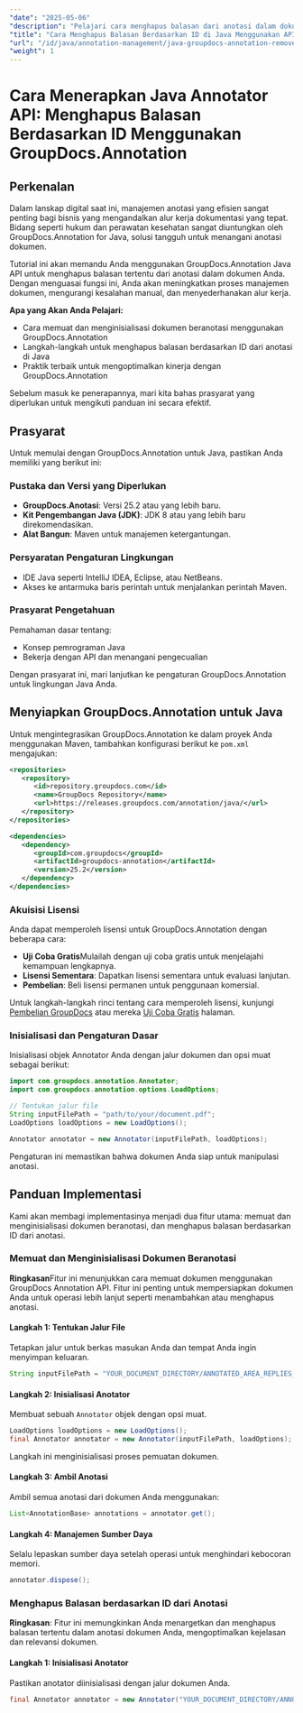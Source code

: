 ```yaml
---
"date": "2025-05-06"
"description": "Pelajari cara menghapus balasan dari anotasi dalam dokumen menggunakan GroupDocs.Annotation for Java API. Tingkatkan pengelolaan dokumen Anda dengan panduan langkah demi langkah ini."
"title": "Cara Menghapus Balasan Berdasarkan ID di Java Menggunakan API GroupDocs.Annotation"
"url": "/id/java/annotation-management/java-groupdocs-annotation-remove-replies-by-id/"
"weight": 1
---
```


# Cara Menerapkan Java Annotator API: Menghapus Balasan Berdasarkan ID Menggunakan GroupDocs.Annotation

## Perkenalan

Dalam lanskap digital saat ini, manajemen anotasi yang efisien sangat penting bagi bisnis yang mengandalkan alur kerja dokumentasi yang tepat. Bidang seperti hukum dan perawatan kesehatan sangat diuntungkan oleh GroupDocs.Annotation for Java, solusi tangguh untuk menangani anotasi dokumen.

Tutorial ini akan memandu Anda menggunakan GroupDocs.Annotation Java API untuk menghapus balasan tertentu dari anotasi dalam dokumen Anda. Dengan menguasai fungsi ini, Anda akan meningkatkan proses manajemen dokumen, mengurangi kesalahan manual, dan menyederhanakan alur kerja.

**Apa yang Akan Anda Pelajari:**
- Cara memuat dan menginisialisasi dokumen beranotasi menggunakan GroupDocs.Annotation
- Langkah-langkah untuk menghapus balasan berdasarkan ID dari anotasi di Java
- Praktik terbaik untuk mengoptimalkan kinerja dengan GroupDocs.Annotation

Sebelum masuk ke penerapannya, mari kita bahas prasyarat yang diperlukan untuk mengikuti panduan ini secara efektif.

## Prasyarat

Untuk memulai dengan GroupDocs.Annotation untuk Java, pastikan Anda memiliki yang berikut ini:

### Pustaka dan Versi yang Diperlukan
- **GroupDocs.Anotasi**: Versi 25.2 atau yang lebih baru.
- **Kit Pengembangan Java (JDK)**: JDK 8 atau yang lebih baru direkomendasikan.
- **Alat Bangun**: Maven untuk manajemen ketergantungan.

### Persyaratan Pengaturan Lingkungan
- IDE Java seperti IntelliJ IDEA, Eclipse, atau NetBeans.
- Akses ke antarmuka baris perintah untuk menjalankan perintah Maven.

### Prasyarat Pengetahuan
Pemahaman dasar tentang:
- Konsep pemrograman Java
- Bekerja dengan API dan menangani pengecualian

Dengan prasyarat ini, mari lanjutkan ke pengaturan GroupDocs.Annotation untuk lingkungan Java Anda.

## Menyiapkan GroupDocs.Annotation untuk Java

Untuk mengintegrasikan GroupDocs.Annotation ke dalam proyek Anda menggunakan Maven, tambahkan konfigurasi berikut ke `pom.xml` mengajukan:

```xml
<repositories>
   <repository>
      <id>repository.groupdocs.com</id>
      <name>GroupDocs Repository</name>
      <url>https://releases.groupdocs.com/annotation/java/</url>
   </repository>
</repositories>

<dependencies>
   <dependency>
      <groupId>com.groupdocs</groupId>
      <artifactId>groupdocs-annotation</artifactId>
      <version>25.2</version>
   </dependency>
</dependencies>
```

### Akuisisi Lisensi
Anda dapat memperoleh lisensi untuk GroupDocs.Annotation dengan beberapa cara:
- **Uji Coba Gratis**Mulailah dengan uji coba gratis untuk menjelajahi kemampuan lengkapnya.
- **Lisensi Sementara**: Dapatkan lisensi sementara untuk evaluasi lanjutan.
- **Pembelian**: Beli lisensi permanen untuk penggunaan komersial.

Untuk langkah-langkah rinci tentang cara memperoleh lisensi, kunjungi [Pembelian GroupDocs](https://purchase.groupdocs.com/buy) atau mereka [Uji Coba Gratis](https://releases.groupdocs.com/annotation/java/) halaman.

### Inisialisasi dan Pengaturan Dasar
Inisialisasi objek Annotator Anda dengan jalur dokumen dan opsi muat sebagai berikut:

```java
import com.groupdocs.annotation.Annotator;
import com.groupdocs.annotation.options.LoadOptions;

// Tentukan jalur file
String inputFilePath = "path/to/your/document.pdf";
LoadOptions loadOptions = new LoadOptions();

Annotator annotator = new Annotator(inputFilePath, loadOptions);
```

Pengaturan ini memastikan bahwa dokumen Anda siap untuk manipulasi anotasi.

## Panduan Implementasi

Kami akan membagi implementasinya menjadi dua fitur utama: memuat dan menginisialisasi dokumen beranotasi, dan menghapus balasan berdasarkan ID dari anotasi.

### Memuat dan Menginisialisasi Dokumen Beranotasi

**Ringkasan**Fitur ini menunjukkan cara memuat dokumen menggunakan GroupDocs Annotation API. Fitur ini penting untuk mempersiapkan dokumen Anda untuk operasi lebih lanjut seperti menambahkan atau menghapus anotasi.

#### Langkah 1: Tentukan Jalur File
Tetapkan jalur untuk berkas masukan Anda dan tempat Anda ingin menyimpan keluaran.
```java
String inputFilePath = "YOUR_DOCUMENT_DIRECTORY/ANNOTATED_AREA_REPLIES_5";
```

#### Langkah 2: Inisialisasi Anotator
Membuat sebuah `Annotator` objek dengan opsi muat.
```java
LoadOptions loadOptions = new LoadOptions();
final Annotator annotator = new Annotator(inputFilePath, loadOptions);
```
Langkah ini menginisialisasi proses pemuatan dokumen.

#### Langkah 3: Ambil Anotasi
Ambil semua anotasi dari dokumen Anda menggunakan:
```java
List<AnnotationBase> annotations = annotator.get();
```

#### Langkah 4: Manajemen Sumber Daya
Selalu lepaskan sumber daya setelah operasi untuk menghindari kebocoran memori.
```java
annotator.dispose();
```

### Menghapus Balasan berdasarkan ID dari Anotasi

**Ringkasan**: Fitur ini memungkinkan Anda menargetkan dan menghapus balasan tertentu dalam anotasi dokumen Anda, mengoptimalkan kejelasan dan relevansi dokumen.

#### Langkah 1: Inisialisasi Anotator
Pastikan anotator diinisialisasi dengan jalur dokumen Anda.
```java
final Annotator annotator = new Annotator("YOUR_DOCUMENT_DIRECTORY/ANNOTATED_AREA_REPLIES_5